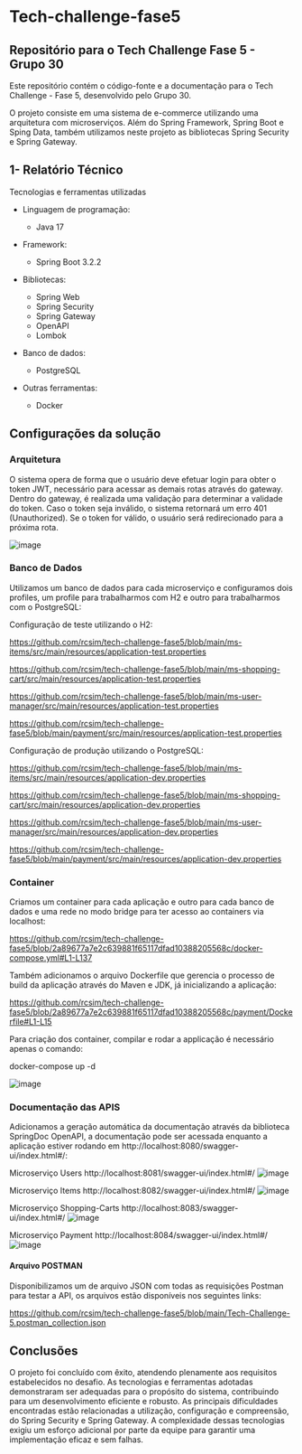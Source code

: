 # Tech-challenge-fase5
## Repositório para o Tech Challenge Fase 5 - Grupo 30
Este repositório contém o código-fonte e a documentação para o Tech Challenge - Fase 5, desenvolvido pelo Grupo 30.

O projeto consiste em uma sistema de e-commerce utilizando uma arquitetura com microserviços. Além do Spring Framework, Spring Boot e Sping Data, também utilizamos neste projeto as bibliotecas Spring Security e Spring Gateway.

## 1- Relatório Técnico
Tecnologias e ferramentas utilizadas

* Linguagem de programação: 

    * Java 17

* Framework:
    * Spring Boot 3.2.2

* Bibliotecas:
  * Spring Web
  * Spring Security
  * Spring Gateway
  * OpenAPI
  * Lombok
    
* Banco de dados:
  * PostgreSQL
    
* Outras ferramentas:
  * Docker 

## Configurações da solução

### Arquitetura

O sistema opera de forma que o usuário deve efetuar login para obter o token JWT, necessário para acessar as demais rotas através do gateway. Dentro do gateway, é realizada uma validação para determinar a validade do token. Caso o token seja inválido, o sistema retornará um erro 401 (Unauthorized). Se o token for válido, o usuário será redirecionado para a próxima rota.

![image](https://github.com/rcsim/tech-challenge-fase5/assets/30301531/8807962f-f2c5-4779-a184-9a155a5c1728)



### Banco de Dados

Utilizamos um banco de dados para cada microserviço e configuramos dois profiles, um profile para trabalharmos com H2 e outro para trabalharmos com o PostgreSQL:

Configuração de teste utilizando o H2:

https://github.com/rcsim/tech-challenge-fase5/blob/main/ms-items/src/main/resources/application-test.properties

https://github.com/rcsim/tech-challenge-fase5/blob/main/ms-shopping-cart/src/main/resources/application-test.properties

https://github.com/rcsim/tech-challenge-fase5/blob/main/ms-user-manager/src/main/resources/application-test.properties

https://github.com/rcsim/tech-challenge-fase5/blob/main/payment/src/main/resources/application-test.properties


Configuração de produção utilizando o PostgreSQL:

https://github.com/rcsim/tech-challenge-fase5/blob/main/ms-items/src/main/resources/application-dev.properties

https://github.com/rcsim/tech-challenge-fase5/blob/main/ms-shopping-cart/src/main/resources/application-dev.properties

https://github.com/rcsim/tech-challenge-fase5/blob/main/ms-user-manager/src/main/resources/application-dev.properties

https://github.com/rcsim/tech-challenge-fase5/blob/main/payment/src/main/resources/application-dev.properties


### Container


Criamos um container para cada aplicação e outro para cada banco de dados e uma rede no modo bridge para ter acesso ao containers via localhost:

https://github.com/rcsim/tech-challenge-fase5/blob/2a89677a7e2c639881f65117dfad10388205568c/docker-compose.yml#L1-L137

Também adicionamos o arquivo Dockerfile que gerencia o processo de build da aplicação através do Maven e JDK, já inicializando a aplicação:

https://github.com/rcsim/tech-challenge-fase5/blob/2a89677a7e2c639881f65117dfad10388205568c/payment/Dockerfile#L1-L15

Para criação dos container, compilar e rodar a applicação é necessário apenas o comando:


docker-compose up -d

![image](https://github.com/rcsim/tech-challenge-fase5/assets/30301531/ee742f8b-1467-4e02-b7f3-35c6e25e9a92)



### Documentação das APIS 
Adicionamos a geração automática da documentação através da biblioteca SpringDoc OpenAPI, a documentação pode ser acessada enquanto a aplicação estiver rodando em http://localhost:8080/swagger-ui/index.html#/:

Microserviço Users
http://localhost:8081/swagger-ui/index.html#/
![image](https://github.com/rcsim/tech-challenge-fase5/assets/30301531/05912cfc-cf26-4eed-bfdf-925a84ad9a99)


Microserviço Items
http://localhost:8082/swagger-ui/index.html#/
![image](https://github.com/rcsim/tech-challenge-fase5/assets/30301531/dc24a48e-3074-40c5-9ae7-c0321e8d44df)


Microserviço Shopping-Carts
http://localhost:8083/swagger-ui/index.html#/
![image](https://github.com/rcsim/tech-challenge-fase5/assets/30301531/0f88711d-3941-4513-af58-ad06f2956a5c)


Microserviço Payment
http://localhost:8084/swagger-ui/index.html#/
![image](https://github.com/rcsim/tech-challenge-fase5/assets/30301531/e71fb10f-6f48-42fb-a08a-05e556aa7244)



#### Arquivo POSTMAN

Disponibilizamos um de arquivo JSON com todas as requisições Postman para testar a API, os arquivos estão disponíveis nos seguintes links:

https://github.com/rcsim/tech-challenge-fase5/blob/main/Tech-Challenge-5.postman_collection.json


## Conclusões 

O projeto foi concluído com êxito, atendendo plenamente aos requisitos estabelecidos no desafio. As tecnologias e ferramentas adotadas demonstraram ser adequadas para o propósito do sistema, contribuindo para um desenvolvimento eficiente e robusto.
As principais dificuldades encontradas estão relacionadas a utilização, configuração e compreensão, do Spring Security e Spring Gateway. A complexidade dessas tecnologias exigiu um esforço adicional por parte da equipe para garantir uma implementação eficaz e sem falhas.



